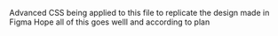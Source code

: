 Advanced CSS being applied to this file to replicate the design made in Figma
Hope all of this goes welll and according to plan
